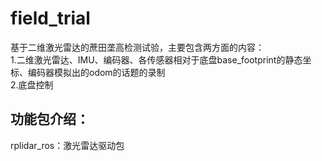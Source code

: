 # field_trial
基于二维激光雷达的蔗田垄高检测试验，主要包含两方面的内容：
<br>
1.二维激光雷达、IMU、编码器、各传感器相对于底盘base_footprint的静态坐标、编码器模拟出的odom的话题的录制
<br>
2.底盘控制
## 功能包介绍：
rplidar_ros：激光雷达驱动包
